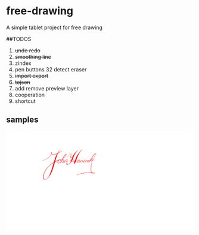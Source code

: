 # free-drawing
A simple tablet project for free drawing

##TODOS
1. ~~undo redo~~
2. ~~smoothing line~~
3. zindex
4. pen buttons 32 detect eraser
5. ~~import export~~
6. ~~tojson~~
7. add remove preview layer
8. cooperation
9. shortcut

## samples
<img src="/docs/JohnHancock.png" />
